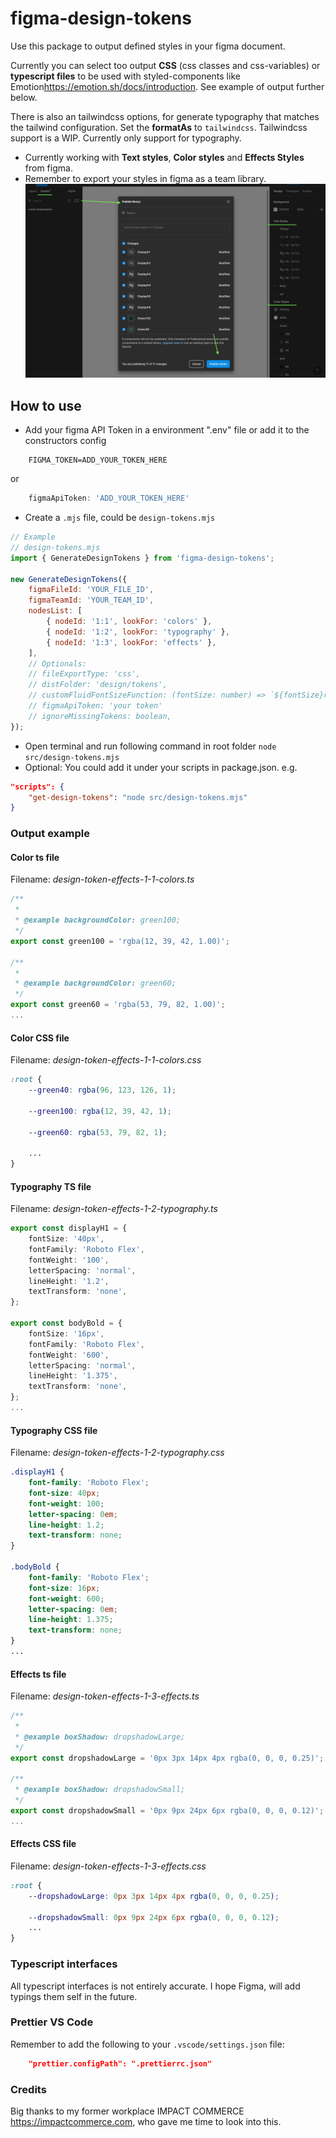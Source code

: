 # figma-design-tokens

Use this package to output defined styles in your figma document.

Currently you can select too output __CSS__ (css classes and css-variables) or __typescript files__ to be used with styled-components like Emotion<https://emotion.sh/docs/introduction>. See example of output further below.

There is also an tailwindcss options, for generate typography that matches the tailwind configuration.
Set the __formatAs__ to `tailwindcss`.
Tailwindcss support is a WIP. Currently only support for typography.

- Currently working with __Text styles__, __Color styles__ and __Effects Styles__ from figma.
- Remember to export your styles in figma as a team library.
![figma](documentation/images/figma-library.jpg)

## How to use

- Add your figma API Token in a environment ".env" file or add it to the constructors config

```.env
    FIGMA_TOKEN=ADD_YOUR_TOKEN_HERE
```

or

```.ts
    figmaApiToken: 'ADD_YOUR_TOKEN_HERE'
```

- Create a `.mjs` file, could be `design-tokens.mjs`

```js
// Example
// design-tokens.mjs
import { GenerateDesignTokens } from 'figma-design-tokens';

new GenerateDesignTokens({
    figmaFileId: 'YOUR_FILE_ID',
    figmaTeamId: 'YOUR_TEAM_ID',
    nodesList: [
        { nodeId: '1:1', lookFor: 'colors' },
        { nodeId: '1:2', lookFor: 'typography' },
        { nodeId: '1:3', lookFor: 'effects' },
    ],
    // Optionals:
    // fileExportType: 'css',
    // distFolder: 'design/tokens',
    // customFluidFontSizeFunction: (fontSize: number) => `${fontSize}rem`,
    // figmaApiToken: 'your token'
    // ignoreMissingTokens: boolean,
});
```

- Open terminal and run following command in root folder `node src/design-tokens.mjs`
- Optional: You could add it under your scripts in package.json. e.g.

```json
"scripts": {
    "get-design-tokens": "node src/design-tokens.mjs"
}
```

### Output example

#### __Color ts__ file

Filename: _design-token-effects-1-1-colors.ts_

```ts
/**
 *
 * @example backgroundColor: green100;
 */
export const green100 = 'rgba(12, 39, 42, 1.00)';

/**
 *
 * @example backgroundColor: green60;
 */
export const green60 = 'rgba(53, 79, 82, 1.00)';
...
```

#### __Color CSS__ file

Filename: _design-token-effects-1-1-colors.css_

```css
:root {
    --green40: rgba(96, 123, 126, 1);

    --green100: rgba(12, 39, 42, 1);

    --green60: rgba(53, 79, 82, 1);

    ...
}
```

#### __Typography TS__ file

Filename: _design-token-effects-1-2-typography.ts_

```ts
export const displayH1 = {
    fontSize: '40px',
    fontFamily: 'Roboto Flex',
    fontWeight: '100',
    letterSpacing: 'normal',
    lineHeight: '1.2',
    textTransform: 'none',
};

export const bodyBold = {
    fontSize: '16px',
    fontFamily: 'Roboto Flex',
    fontWeight: '600',
    letterSpacing: 'normal',
    lineHeight: '1.375',
    textTransform: 'none',
};
...
```

#### __Typography CSS__ file

Filename: _design-token-effects-1-2-typography.css_

```css
.displayH1 {
    font-family: 'Roboto Flex';
    font-size: 40px;
    font-weight: 100;
    letter-spacing: 0em;
    line-height: 1.2;
    text-transform: none;
}

.bodyBold {
    font-family: 'Roboto Flex';
    font-size: 16px;
    font-weight: 600;
    letter-spacing: 0em;
    line-height: 1.375;
    text-transform: none;
}
...
```

#### __Effects ts__ file

Filename: _design-token-effects-1-3-effects.ts_

```ts
/**
 *
 * @example boxShadow: dropshadowLarge;
 */
export const dropshadowLarge = '0px 3px 14px 4px rgba(0, 0, 0, 0.25)';

/**
 * @example boxShadow: dropshadowSmall;
 */
export const dropshadowSmall = '0px 9px 24px 6px rgba(0, 0, 0, 0.12)';
...
```

#### __Effects CSS__ file

Filename: _design-token-effects-1-3-effects.css_

```css
:root {
    --dropshadowLarge: 0px 3px 14px 4px rgba(0, 0, 0, 0.25);

    --dropshadowSmall: 0px 9px 24px 6px rgba(0, 0, 0, 0.12);
    ...
}
```

### Typescript interfaces

All typescript interfaces is not entirely accurate. I hope Figma, will add typings them self in the future.

### Prettier VS Code

Remember to add the following to your `.vscode/settings.json` file:

```json
    "prettier.configPath": ".prettierrc.json"
```

### Credits

Big thanks to my former workplace IMPACT COMMERCE <https://impactcommerce.com>, who gave me time to look into this.
